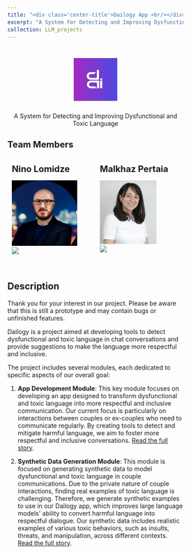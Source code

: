 ```yaml
---
title: "<div class='center-title'>Dailogy App <br/></div>"
excerpt: "A System for Detecting and Improving Dysfunctional Language.<br/><img src='/images/dailogy_logo.jpg'>"
collection: LLM_projects
---
```


<h1 align="center">
<img src="/images/dailogy_logo.jpg" alt="drawing" width="100"/>
</h1>

<p align="center">A System for Detecting and Improving Dysfunctional and Toxic Language</p>

<style>
  
  * {
    box-sizing: border-box;
  }
  
  /* Create two equal columns that floats next to each other */
  .column {
    float: left;
    width: 50%;
    padding: 10px;
  }
  
  /* Clear floats after the columns */
  .row:after {
    content: "";
    display: table;
    clear: both;
  }
</style>

<body>
<div class="row" style="margin-top:5px; margin-bottom:5px;">
  <h2 style="font-size:20px">Team Members</h2>
  <div class="column" style="margin-top:5px; margin-bottom:5px;">
    <b style="font-size:20px">Nino Lomidze</b>
    <p>
        <img src="/images/Malkhaz.jpg" alt="drawing" width="150"/><br>
        <a href="https://www.linkedin.com/in/malkhazpertaia/"><img src="https://img.shields.io/badge/LinkedIn-0077B5?style=for-the-badge&logo=linkedin&logoColor=white"></a>
    </p>
  </div>
  <div class="column" style="margin-top:5px; margin-bottom:5px;">
    <b style="font-size:20px">Malkhaz Pertaia</b>
    <p>
        <img src="/images/Nino.jpg" alt="drawing" width="130"/><br>
        <a href="https://www.linkedin.com/in/nino-lomidze-1a11571b9/"><img src="https://img.shields.io/badge/LinkedIn-0077B5?style=for-the-badge&logo=linkedin&logoColor=white"></a>
    </p>
  </div>
</div>
</body>

## Description

Thank you for your interest in our project. Please be aware that this is still a prototype and may contain bugs or unfinished features.

Dailogy is a project aimed at developing tools to detect dysfunctional and toxic language in chat conversations and provide suggestions to make the language more respectful and inclusive.

The project includes several modules, each dedicated to specific aspects of our overall goal:

1) **App Development Module**: This key module focuses on developing an app designed to transform dysfunctional and toxic language into more respectful and inclusive communication. Our current focus is particularly on interactions between couples or ex-couples who need to communicate regularly. By creating tools to detect and mitigate harmful language, we aim to foster more respectful and inclusive conversations. [Read the full story](/dailogy/dailogy_app/).

2) **Synthetic Data Generation Module**: This module is focused on generating synthetic data to model dysfunctional and toxic language in couple communications. Due to the private nature of couple interactions, finding real examples of toxic language is challenging. Therefore, we generate synthetic examples to use in our Dailogy app, which improves large language models' ability to convert harmful language into respectful dialogue. Our synthetic data includes realistic examples of various toxic behaviors, such as insults, threats, and manipulation, across different contexts. [Read the full story](/dailogy/synthetic_data/).
